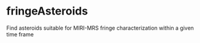 # fringeAsteroids
Find asteroids suitable for MIRI-MRS fringe characterization within a given time frame
